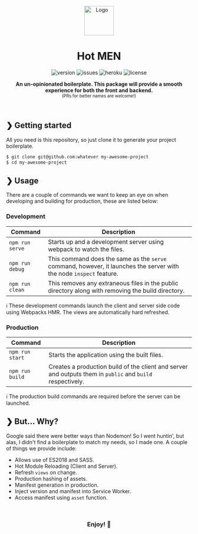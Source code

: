 <p align="center">
  <img src="https://www.dictionary.com/e/wp-content/uploads/2018/03/Upside-Down_Face_Emoji.png" width="80" alt="Logo" />
  <h1 align="center">Hot MEN</h1>
</p>

<p align="center">
  <img src="https://img.shields.io/github/release/munaibh/hot-men/all.svg" alt="version">
  <img src="https://img.shields.io/github/issues/munaibh/hot-men" alt="issues">
  <img src="https://heroku-shields.herokuapp.com/hot-men-prod" alt="heroku">
  <img src="https://img.shields.io/github/license/munaibh/hot-men.svg" alt="license">
</p>

<p align="center">
  <b>An un-opinionated boilerplate. This package will provide a smooth experience for both the front and backend.</b><br>
  <sub>(PRs for better names are welcome!)</sub>
</p>

<br>

## ❯ Getting started

All you need is this repository, so just clone it to generate your project boilerplate.

```bash
$ git clone git@github.com:whatever my-awesome-project
$ cd my-awesome-project
```

## ❯ Usage

There are a couple of commands we want to keep an eye on when developing and building for production, these are listed below:

### Development

| Command           | Description |
| ---------------- | --- |
| `npm run serve`  | Starts up and a development server using webpack to watch the files. |
| `npm run debug`  | This command does the same as the `serve` command, however, it launches the server with the node `inspect` feature. |
| `npm run clean`  | This removes any extraneous files in the public directory along with removing the build directory. |


ℹ These development commands launch the client and server side code using Webpacks HMR. The views are automatically hard refreshed.


### Production

| Command           | Description |
| ---------------- | --- |
| `npm run start`  | Starts the application using the built files. |
| `npm run build`  | Creates a production build of the client and server and outputs them in `public` and `build` respectively. |

ℹ The production build commands are required before the server can be launched.


## ❯ But... Why?

Google said there were better ways than Nodemon! So I went huntin', but alas, I didn't find a boilerplate to match my needs, so I made one. A couple of things we provide include:

* Allows use of ES2018 and SASS.
* Hot Module Reloading (Client and Server).
* Refresh `views` on change.
* Production hashing of assets.
* Manifest generation in production.
* Inject version and manifest into Service Worker.
* Access manifest using `asset` function.

<br>
<h3 align="center">
  Enjoy! 🤙
</h3>


